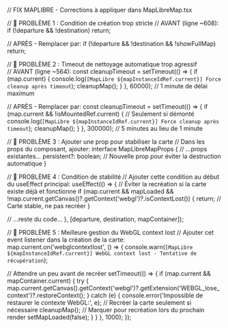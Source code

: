// FIX MAPLIBRE - Corrections à appliquer dans MapLibreMap.tsx

// 🔧 PROBLÈME 1 : Condition de création trop stricte
// AVANT (ligne ~608):
if (!departure && !destination) return;

// APRÈS - Remplacer par:
if (!departure && !destination && !showFullMap) return;

// 🔧 PROBLÈME 2 : Timeout de nettoyage automatique trop agressif  
// AVANT (ligne ~564):
const cleanupTimeout = setTimeout(() => {
  if (map.current) {
    console.log(`[MapLibre ${mapInstanceIdRef.current}] Force cleanup après timeout`);
    cleanupMap();
  }
}, 60000); // 1 minute de délai maximum

// APRÈS - Remplacer par:
const cleanupTimeout = setTimeout(() => {
  if (map.current && !isMountedRef.current) { // Seulement si démonté
    console.log(`[MapLibre ${mapInstanceIdRef.current}] Force cleanup après timeout`);
    cleanupMap();
  }
}, 300000); // 5 minutes au lieu de 1 minute

// 🔧 PROBLÈME 3 : Ajouter une prop pour stabiliser la carte
// Dans les props du composant, ajouter:
interface MapLibreMapProps {
  // ...props existantes...
  persistent?: boolean; // Nouvelle prop pour éviter la destruction automatique
}

// 🔧 PROBLÈME 4 : Condition de stabilité
// Ajouter cette condition au début du useEffect principal:
useEffect(() => {
  // Éviter la recréation si la carte existe déjà et fonctionne
  if (map.current && mapLoaded && !map.current.getCanvas()?.getContext('webgl')?.isContextLost()) {
    return; // Carte stable, ne pas recréer
  }
  
  // ...reste du code...
}, [departure, destination, mapContainer]);

// 🔧 PROBLÈME 5 : Meilleure gestion du WebGL context lost
// Ajouter cet event listener dans la création de la carte:
map.current.on('webglcontextlost', () => {
  console.warn(`[MapLibre ${mapInstanceIdRef.current}] WebGL context lost - Tentative de récupération`);
  
  // Attendre un peu avant de recréer
  setTimeout(() => {
    if (map.current && mapContainer.current) {
      try {
        map.current.getCanvas().getContext('webgl')?.getExtension('WEBGL_lose_context')?.restoreContext();
      } catch (e) {
        console.error('Impossible de restaurer le contexte WebGL:', e);
        // Recréer la carte seulement si nécessaire
        cleanupMap();
        // Marquer pour recréation lors du prochain render
        setMapLoaded(false);
      }
    }
  }, 1000);
});
